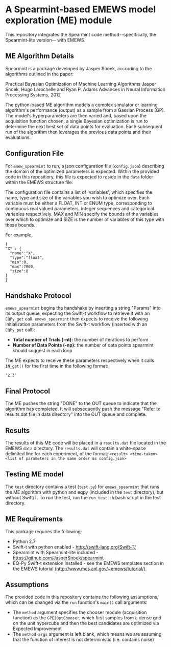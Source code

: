 # A Spearmint-based EMEWS model exploration (ME) module

This repository integrates the Spearmint code method--specifically, the Spearmint-lite version-- with EMEWS.

## ME Algorithm Details

Spearmint is a package developed by Jasper Snoek, according to the algorithms outlined in the paper:

Practical Bayesian Optimization of Machine Learning Algorithms
Jasper Snoek, Hugo Larochelle and Ryan P. Adams
Advances in Neural Information Processing Systems, 2012


The python-based ME algorithm models a complex simulator or learning algorithm's performance (output) as a sample from a Gassian Process (GP). The model's hyperparameters are then varied and, based upon the acquisition function chosen, a single Bayesian optimization is run to determine the next best set of data points for evaluation. Each subsequent run of the algorithm then leverages the previous data points and their evaluations. 

## Configuration File
For `emew_spearmint` to run, a json configuration file (`config.json`) describing the domain of the optimized parameters is expected. Within the provided code in this repositiory, this file is expected to reside in the `data` folder within the EMEWS structure file.

The configuration file contains a list of 'variables', which specifies the name, type and size of the variables you wish to optimize over. Each variable must be either a FLOAT, INT or ENUM type, corresponding to continuous real valued parameters, integer sequences and categorical variables respectively. MAX and MIN specify the bounds of the variables over which to optimize and SIZE is the number of variables of this type with these bounds. 

For example,

```
{
"X" : {
  "name":"X",
  "type":"float",
  "min":0,
  "max":7000,
  "size":8
}
}
```


## Handshake Protocol
`emews_spearmint` begins the handshake by inserting a string "Params" into its output queue, expecting the Swift-t workflow to retrieve it with an `EQPy_get` call. `emews_spearmint` then expects to receive the following initialization parameters from the Swift-t workflow (inserted with an `EQPy_put` call):

* **Total number of Trials (-nt):** the number of iterations to perform
* **Number of Data Points (-np):** the number of data points spearmint should suggest in each loop

The ME expects to receive these parameters respectively when it calls `IN_get()` for the first time in the following format:

```
'2,3'
```

## Final Protocol
The ME pushes the string "DONE" to the OUT queue to indicate that the algorithm has completed. It will subsequently push the message "Refer to results.dat file in data directory" into the OUT queue and complete.


## Results
The results of this ME code will be placed in a `results.dat` file located in the EMEWS `data` directory. The `results.dat` will contain a white-space delimited line for each experiment, of the format: `<result> <time-taken> <list of parameters in the same order as config.json>`
 
 
## Testing ME model

The `test` directory contains a test (`test.py`) for `emews_spearmint` that runs the ME algorithm with python and eqpy (included in the `test` directory), but without Swift/T. To run the test, run the `run_test.sh` bash script in the test directory.


## ME Requirements

This package requires the following:
 
* Python 2.7
* Swift-t with python enabled - http://swift-lang.org/Swift-T/
* Spearmint with Spearmint-lite included - https://github.com/JasperSnoek/spearmint
* EQ-Py Swift-t extension installed - see the EMEWS templates section in the EMEWS tutorial (http://www.mcs.anl.gov/~emews/tutorial/).


## Assumptions

The provided code in this repository contains the following assumptions, which can be changed via the `run` function's `main()` call arguments: 

* The `method` argument specifies the chooser module (acquisition function) as the `GPEIOptChooser`, which first samples from a dense grid on the unit hypercube and then the best candidates are optimized via Expected Improvement
* The `method-args` argument is left blank, which means we are assuming that the function of interest is not deterministic (i.e. contains noise)
